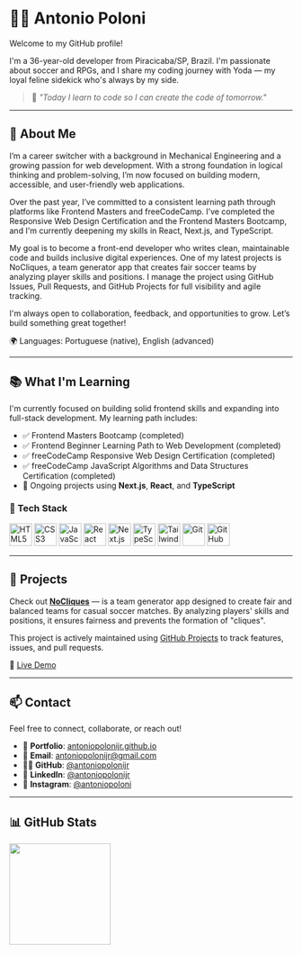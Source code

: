 # 👨‍💻 Antonio Poloni

Welcome to my GitHub profile!

I'm a 36-year-old developer from Piracicaba/SP, Brazil. I'm passionate about soccer and RPGs, and I share my coding journey with Yoda — my loyal feline sidekick who's always by my side.

> 🧠 *"Today I learn to code so I can create the code of tomorrow."*

---

## 🚀 About Me

I’m a career switcher with a background in Mechanical Engineering and a growing passion for web development. With a strong foundation in logical thinking and problem-solving, I’m now focused on building modern, accessible, and user-friendly web applications.

Over the past year, I’ve committed to a consistent learning path through platforms like Frontend Masters and freeCodeCamp. I’ve completed the Responsive Web Design Certification and the Frontend Masters Bootcamp, and I'm currently deepening my skills in React, Next.js, and TypeScript.

My goal is to become a front-end developer who writes clean, maintainable code and builds inclusive digital experiences. One of my latest projects is NoCliques, a team generator app that creates fair soccer teams by analyzing player skills and positions. I manage the project using GitHub Issues, Pull Requests, and GitHub Projects for full visibility and agile tracking.

I'm always open to collaboration, feedback, and opportunities to grow. Let’s build something great together!

🌍 Languages: Portuguese (native), English (advanced)

---

## 📚 What I'm Learning

I'm currently focused on building solid frontend skills and expanding into full-stack development. My learning path includes:

- ✅ Frontend Masters Bootcamp (completed)
- ✅ Frontend Beginner Learning Path to Web Development (completed)
- ✅ freeCodeCamp Responsive Web Design Certification (completed)
- ✅ freeCodeCamp JavaScript Algorithms and Data Structures Certification (completed)
- 🔄 Ongoing projects using **Next.js**, **React**, and **TypeScript**

### 🧰 Tech Stack

<img src="https://cdn.jsdelivr.net/gh/devicons/devicon@latest/icons/html5/html5-original.svg" width="40" height="40" alt="HTML5"/> <img src="https://cdn.jsdelivr.net/gh/devicons/devicon@latest/icons/css3/css3-original.svg" width="40" height="40" alt="CSS3"/>
<img src="https://cdn.jsdelivr.net/gh/devicons/devicon@latest/icons/javascript/javascript-original.svg" width="40" height="40" alt="JavaScript"/>
<img src="https://cdn.jsdelivr.net/gh/devicons/devicon@latest/icons/react/react-original.svg" width="40" height="40" alt="React"/>
<img src="https://cdn.jsdelivr.net/gh/devicons/devicon@latest/icons/nextjs/nextjs-original.svg" width="40" height="40" alt="Next.js"/>
<img src="https://cdn.jsdelivr.net/gh/devicons/devicon@latest/icons/typescript/typescript-original.svg" width="40" height="40" alt="TypeScript"/>
<img src="https://cdn.jsdelivr.net/gh/devicons/devicon@latest/icons/tailwindcss/tailwindcss-original.svg" width="40" height="40" alt="Tailwind CSS"/>
<img src="https://cdn.jsdelivr.net/gh/devicons/devicon@latest/icons/git/git-original.svg" width="40" height="40" alt="Git"/>
<img src="https://cdn.jsdelivr.net/gh/devicons/devicon@latest/icons/github/github-original.svg" width="40" height="40" alt="GitHub"/>

---

## 🌱 Projects

Check out [**NoCliques**](https://github.com/antoniopolonijr/nocliques) — is a team generator app designed to create fair and balanced teams for casual soccer matches. By analyzing players' skills and positions, it ensures fairness and prevents the formation of "cliques".

This project is actively maintained using [GitHub Projects](https://github.com/users/antoniopolonijr/projects/7) to track features, issues, and pull requests.

🔗 [Live Demo](https://nocliques.vercel.app/)

---

## 📫 Contact

Feel free to connect, collaborate, or reach out!

- 💼 **Portfolio**: [antoniopolonijr.github.io](https://antoniopolonijr.github.io/)
- 💌 **Email**: [antoniopolonijr@gmail.com](mailto:antoniopolonijr@gmail.com)
- 🧑‍💻 **GitHub**: [@antoniopolonijr](https://github.com/antoniopolonijr)
- 💼 **LinkedIn**: [@antoniopolonijr](https://www.linkedin.com/in/antonio-br%C3%A1s-poloni-j%C3%BAnior-27148390/)
- 📸 **Instagram**: [@antoniopoloni](https://instagram.com/antoniopoloni)

---

## 📊 GitHub Stats

<div>
  <img loading="lazy" height="180em" src="https://github-readme-stats.vercel.app/api/top-langs/?username=antoniopolonijr&layout=compact&langs_count=7&theme=dracula"/>
</div>

